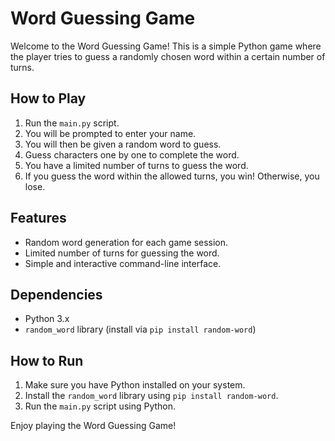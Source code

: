 # Word Guessing Game

Welcome to the Word Guessing Game! This is a simple Python game where the player tries to guess a randomly chosen word within a certain number of turns.

## How to Play

1. Run the `main.py` script.
2. You will be prompted to enter your name.
3. You will then be given a random word to guess.
4. Guess characters one by one to complete the word.
5. You have a limited number of turns to guess the word.
6. If you guess the word within the allowed turns, you win! Otherwise, you lose.

## Features

- Random word generation for each game session.
- Limited number of turns for guessing the word.
- Simple and interactive command-line interface.

## Dependencies

- Python 3.x
- `random_word` library (install via `pip install random-word`)

## How to Run

1. Make sure you have Python installed on your system.
2. Install the `random_word` library using `pip install random-word`.
3. Run the `main.py` script using Python.

Enjoy playing the Word Guessing Game!
